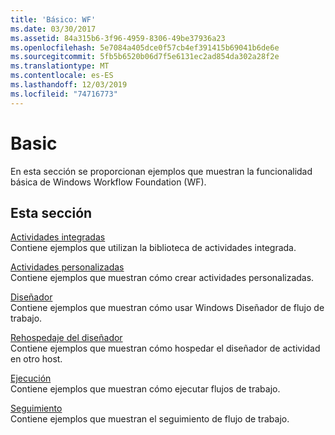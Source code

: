 ```yaml
---
title: 'Básico: WF'
ms.date: 03/30/2017
ms.assetid: 84a315b6-3f96-4959-8306-49be37936a23
ms.openlocfilehash: 5e7084a405dce0f57cb4ef391415b69041b6de6e
ms.sourcegitcommit: 5fb5b6520b06d7f5e6131ec2ad854da302a28f2e
ms.translationtype: MT
ms.contentlocale: es-ES
ms.lasthandoff: 12/03/2019
ms.locfileid: "74716773"
---
```

# <a name="basic"></a>Basic
En esta sección se proporcionan ejemplos que muestran la funcionalidad básica de Windows Workflow Foundation (WF).  
  
## <a name="in-this-section"></a>Esta sección  
 [Actividades integradas](built-in-activities.md)  
 Contiene ejemplos que utilizan la biblioteca de actividades integrada.  
  
 [Actividades personalizadas](custom-activities.md)  
 Contiene ejemplos que muestran cómo crear actividades personalizadas.  
  
 [Diseñador](designer.md)  
 Contiene ejemplos que muestran cómo usar Windows Diseñador de flujo de trabajo.  
  
 [Rehospedaje del diseñador](designer-rehosting.md)  
 Contiene ejemplos que muestran cómo hospedar el diseñador de actividad en otro host.  
  
 [Ejecución](execution.md)  
 Contiene ejemplos que muestran cómo ejecutar flujos de trabajo.
  
 [Seguimiento](tracking.md)  
 Contiene ejemplos que muestran el seguimiento de flujo de trabajo.
